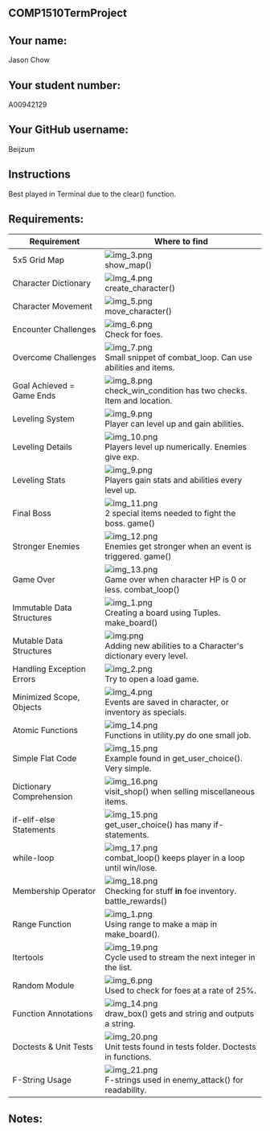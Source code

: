 ## COMP1510TermProject

## Your name:

Jason Chow

## Your student number:

A00942129

## Your GitHub username:

Beijzum

## Instructions

Best played in Terminal due to the clear() function.

## Requirements:

| Requirement               | Where to find                                                                           |
|---------------------------|-----------------------------------------------------------------------------------------|
| 5x5 Grid Map              | ![img_3.png](img_3.png)<br/>show_map()                                                  |
| Character Dictionary      | ![img_4.png](img_4.png)<br/>create_character()                                          |
| Character Movement        | ![img_5.png](img_5.png)<br/>move_character()                                            |
| Encounter Challenges      | ![img_6.png](img_6.png)<br/>Check for foes.                                             |
| Overcome Challenges       | ![img_7.png](img_7.png)<br/>Small snippet of combat_loop. Can use abilities and items.  |
| Goal Achieved = Game Ends | ![img_8.png](img_8.png)<br/>check_win_condition has two checks. Item and location.      |
| Leveling System           | ![img_9.png](img_9.png)<br/>Player can level up and gain abilities.                     |
| Leveling Details          | ![img_10.png](img_10.png)<br/>Players level up numerically. Enemies give exp.           |
| Leveling Stats            | ![img_9.png](img_9.png)<br/>Players gain stats and abilities every level up.            |
| Final Boss                | ![img_11.png](img_11.png)<br/>2 special items needed to fight the boss. game()          |
| Stronger Enemies          | ![img_12.png](img_12.png)<br/>Enemies get stronger when an event is triggered. game()   |
| Game Over                 | ![img_13.png](img_13.png)<br/>Game over when character HP is 0 or less. combat_loop()   |
| Immutable Data Structures | ![img_1.png](img_1.png)<br/>Creating a board using Tuples. make_board()                 |
| Mutable Data Structures   | ![img.png](img.png)<br/>Adding new abilities to a Character's dictionary every level.   |
| Handling Exception Errors | ![img_2.png](img_2.png)<br/>Try to open a load game.                                    |
| Minimized Scope, Objects  | ![img_4.png](img_4.png)<br/>Events are saved in character, or inventory as specials.    |
| Atomic Functions          | ![img_14.png](img_14.png)<br/>Functions in utility.py do one small job.                 |
| Simple Flat Code          | ![img_15.png](img_15.png)<br/>Example found in get_user_choice(). Very simple.          |
| Dictionary Comprehension  | ![img_16.png](img_16.png)<br/>visit_shop() when selling miscellaneous items.            |
| if-elif-else Statements   | ![img_15.png](img_15.png)<br/>get_user_choice() has many if-statements.                 |
| while-loop                | ![img_17.png](img_17.png)<br/>combat_loop() keeps player in a loop until win/lose.      |
| Membership Operator       | ![img_18.png](img_18.png)<br/>Checking for stuff **in** foe inventory. battle_rewards() |
| Range Function            | ![img_1.png](img_1.png)<br/>Using range to make a map in make_board().                  |
| Itertools                 | ![img_19.png](img_19.png)<br/>Cycle used to stream the next integer in the list.        |
| Random Module             | ![img_6.png](img_6.png)<br/>Used to check for foes at a rate of 25%.                    |
| Function Annotations      | ![img_14.png](img_14.png)<br/>draw_box() gets and string and outputs a string.          |
| Doctests & Unit Tests     | ![img_20.png](img_20.png)<br/>Unit tests found in tests folder. Doctests in functions.  |
| F-String Usage            | ![img_21.png](img_21.png)<br/>F-strings used in enemy_attack() for readability.         |

## Notes: